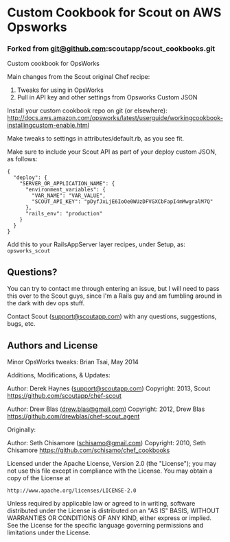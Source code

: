 # Custom Cookbook for Scout on AWS Opsworks

### Forked from git@github.com:scoutapp/scout_cookbooks.git 

Custom cookbook for OpsWorks

Main changes from the Scout original Chef recipe:
1. Tweaks for using in OpsWorks
2. Pull in API key and other settings from Opsworks Custom JSON

Install your custom cookbook repo on git (or elsewhere):
http://docs.aws.amazon.com/opsworks/latest/userguide/workingcookbook-installingcustom-enable.html

Make tweaks to settings in attributes/default.rb, as you see fit.

Make sure to include your Scout API as part of your deploy custom JSON, as follows:
```
{
  "deploy": {
    "SERVER_OR_APPLICATION_NAME": {
      "environment_variables": {
        "VAR_NAME": "VAR_VALUE",
        "SCOUT_API_KEY": "pDyfJxLjE6IoOe0WUzDFVGXCbFapI4mMwgralM7Q"
      },
      "rails_env": "production"
    }
  }
}
```

Add this to your RailsAppServer layer recipes, under Setup, as:
`opsworks_scout`


## Questions?

You can try to contact me through entering an issue, but I will need to pass this over to the Scout guys, since I'm a Rails guy and am fumbling around in the dark with dev ops stuff.


Contact Scout (<support@scoutapp.com>) with any questions, suggestions, bugs, etc.

## Authors and License

Minor OpsWorks tweaks:
Brian Tsai, May 2014

Additions, Modifications, & Updates:

Author: Derek Haynes (<support@scoutapp.com>)
Copyright: 2013, Scout
https://github.com/scoutapp/chef-scout

Author: Drew Blas (<drew.blas@gmail.com>)
Copyright: 2012, Drew Blas
https://github.com/drewblas/chef-scout_agent

Originally:

Author: Seth Chisamore (<schisamo@gmail.com>)
Copyright: 2010, Seth Chisamore
https://github.com/schisamo/chef_cookbooks

Licensed under the Apache License, Version 2.0 (the "License");
you may not use this file except in compliance with the License.
You may obtain a copy of the License at

    http://www.apache.org/licenses/LICENSE-2.0

Unless required by applicable law or agreed to in writing, software
distributed under the License is distributed on an "AS IS" BASIS,
WITHOUT WARRANTIES OR CONDITIONS OF ANY KIND, either express or implied.
See the License for the specific language governing permissions and
limitations under the License.
